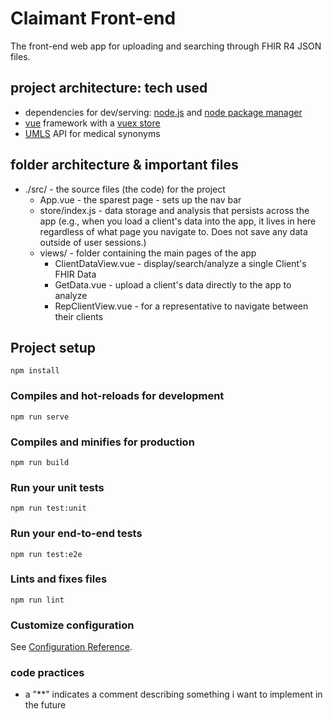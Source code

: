 # Claimant Front-end

The front-end web app for uploading and searching through FHIR R4 JSON files.

## project architecture: tech used
- dependencies for dev/serving: [node.js](https://nodejs.org/en/download) and [node package manager](https://docs.npmjs.com/downloading-and-installing-node-js-and-npm)
- [vue](https://vuejs.org/) framework with a [vuex store](https://vuex.vuejs.org/)
- [UMLS](https://www.nlm.nih.gov/research/umls/index.html) API for medical synonyms

## folder architecture & important files
- ./src/ - the source files (the code) for the project
    - App.vue - the sparest page - sets up the nav bar
    - store/index.js - data storage and analysis that persists across the app (e.g., when you load a client's data into the app, it lives in here regardless of what page you navigate to. Does not save any data outside of user sessions.)
    - views/ - folder containing the main pages of the app
        - ClientDataView.vue - display/search/analyze a single Client's FHIR Data
        - GetData.vue - upload a client's data directly to the app to analyze
        - RepClientView.vue - for a representative to navigate between their clients

## Project setup
```
npm install
```

### Compiles and hot-reloads for development
```
npm run serve
```

### Compiles and minifies for production
```
npm run build
```

### Run your unit tests
```
npm run test:unit
```

### Run your end-to-end tests
```
npm run test:e2e
```

### Lints and fixes files
```
npm run lint
```

### Customize configuration
See [Configuration Reference](https://cli.vuejs.org/config/).


### code practices
- a "**" indicates a comment describing something i want to implement in the future
